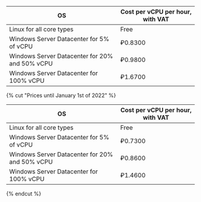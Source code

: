 OS | Cost per vCPU per hour, with VAT
--- | ---
Linux for all core types | Free
Windows Server Datacenter for 5% of vCPU | ₽0.8300
Windows Server Datacenter for 20% and 50% vCPU | ₽0.9800
Windows Server Datacenter for 100% vCPU | ₽1.6700

{% cut "Prices until January 1st of 2022" %}

OS | Cost per vCPU per hour, with VAT
--- | ---
Linux for all core types | Free
Windows Server Datacenter for 5% of vCPU | ₽0.7300
Windows Server Datacenter for 20% and 50% vCPU | ₽0.8600
Windows Server Datacenter for 100% vCPU | ₽1.4600

{% endcut %}
